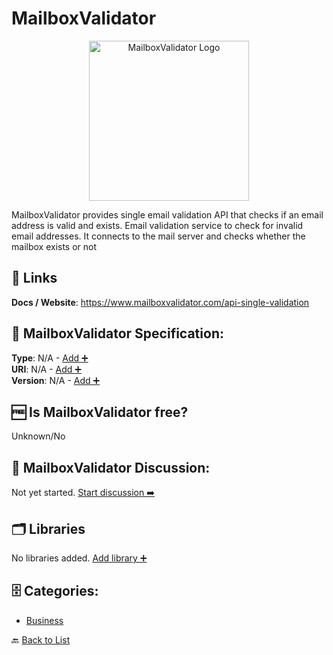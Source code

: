 # MailboxValidator
<p align="center">
    <img width="256" src="https://raw.githubusercontent.com/apis-list/apis-list/main/apis/mailboxvalidator/logo_256x256.png" alt="MailboxValidator Logo"/>
</p>
MailboxValidator provides single email validation API that checks if an email address is valid and exists. Email validation service to check for invalid email addresses. It connects to the mail server and checks whether the mailbox exists or not

##  🔗 Links
**Docs / Website**: https://www.mailboxvalidator.com/api-single-validation

## 🧬 MailboxValidator Specification:
**Type**: N/A - [Add ➕](https://github.com/apis-list/apis-list/edit/main/apis/mailboxvalidator/mailboxvalidator.yaml)  
**URI**: N/A - [Add ➕](https://github.com/apis-list/apis-list/edit/main/apis/mailboxvalidator/mailboxvalidator.yaml)  
**Version**: N/A - [Add ➕](https://github.com/apis-list/apis-list/edit/main/apis/mailboxvalidator/mailboxvalidator.yaml)

## 🆓 Is MailboxValidator free?
 Unknown/No 

## 💬 MailboxValidator Discussion:
Not yet started. [Start discussion ➡️](https://github.com/apis-list/apis-list/discussions/new)

## 🗂️ Libraries

No libraries added. [Add library ➕](https://github.com/apis-list/apis-list/edit/main/apis/mailboxvalidator/mailboxvalidator.yaml)    


## 🗄️ Categories:
- [Business](https://github.com/apis-list/apis-list#business-)

🔙  [Back to List](https://github.com/apis-list/apis-list)
